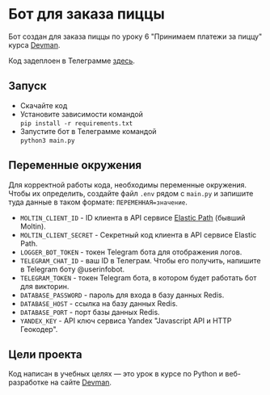 # Бот для заказа пиццы

Бот создан для заказа пиццы по уроку 6  "Принимаем платежи за пиццу" курса [Devman](https://dvmn.org).

Код задеплоен в Телеграмме [здесь](https://t.me/pizza_dvmn_tbu_bot).

## Запуск

- Скачайте код
- Установите зависимости командой  
```pip install -r requirements.txt```
- Запустите бот в Телеграмме командой  
```python3 main.py```

## Переменные окружения

Для корректной работы кода, необходимы переменные окружения. Чтобы их определить, создайте файл `.env` рядом с `main.py` и запишите туда данные в таком формате: `ПЕРЕМЕННАЯ=значение`.

* `MOLTIN_CLIENT_ID` - ID клиента в API сервисе [Elastic Path](https://www.elasticpath.com/) (бывший Moltin).
* `MOLTIN_CLIENT_SECRET` - Секретный код клиента в API сервисе Elastic Path.
* `LOGGER_BOT_TOKEN` - токен Telegram бота для отображения логов.
* `TELEGRAM_CHAT_ID` - ваш ID в Телеграм. Чтобы его получить, напишите в Telegram боту @userinfobot.
* `TELEGRAM_TOKEN` - токен Telegram бота, в котором будет работать бот для викторин.
* `DATABASE_PASSWORD` - пароль для входа в базу данных Redis.
* `DATABASE_HOST` - ссылка на базу данных Redis.
* `DATABASE_PORT` - порт базы данных Redis.
* `YANDEX_KEY` - API ключ сервиса Yandex "Javascript API и HTTP Геокодер".

## Цели проекта

Код написан в учебных целях — это урок в курсе по Python и веб-разработке на сайте [Devman](https://dvmn.org).